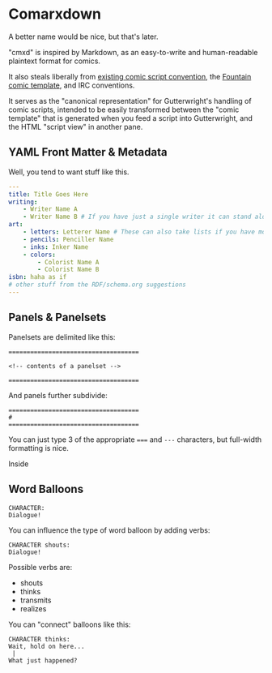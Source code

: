 # Comarxdown #

A better name would be nice, but that's later.

"cmxd" is inspired by Markdown, as an easy-to-write and human-readable plaintext format for comics.

It also steals liberally from [existing comic script convention](http://www.comicbookscriptarchive.com/archive/panel-1/how-to-format-a-comic-script/), the [Fountain comic template](http://antonyjohnston.com/articles/pix/fountain/aj_fountain_comics_template.fountain), and IRC conventions.

It serves as the "canonical representation" for Gutterwright's handling of comic scripts, intended to be easily transformed between the "comic template" that is generated when you feed a script into Gutterwright, and the HTML "script view" in another pane.

## YAML Front Matter & Metadata ##

Well, you tend to want stuff like this.

```yaml
---
title: Title Goes Here
writing:
    - Writer Name A
    - Writer Name B # If you have just a single writer it can stand alone without the listing
art:
    - letters: Letterer Name # These can also take lists if you have more than one of each
    - pencils: Penciller Name
    - inks: Inker Name
    - colors:
        - Colorist Name A
        - Colorist Name B
isbn: haha as if
# other stuff from the RDF/schema.org suggestions
---
```

## Panels & Panelsets ##

Panelsets are delimited like this:

```cmxd
====================================

<!-- contents of a panelset -->

====================================
```

And panels further subdivide:

```cmxd
====================================
# 
====================================
```

You can just type 3 of the appropriate `===` and `---` characters, but full-width formatting is nice.

Inside 

## Word Balloons ##

```cmxd
CHARACTER:
Dialogue!
```

You can influence the type of word balloon by adding verbs:

```cmxd
CHARACTER shouts:
Dialogue!
````

Possible verbs are:

* shouts
* thinks
* transmits
* realizes

You can "connect" balloons like this:

```cmxd
CHARACTER thinks:
Wait, hold on here...
 |
What just happened?
```

